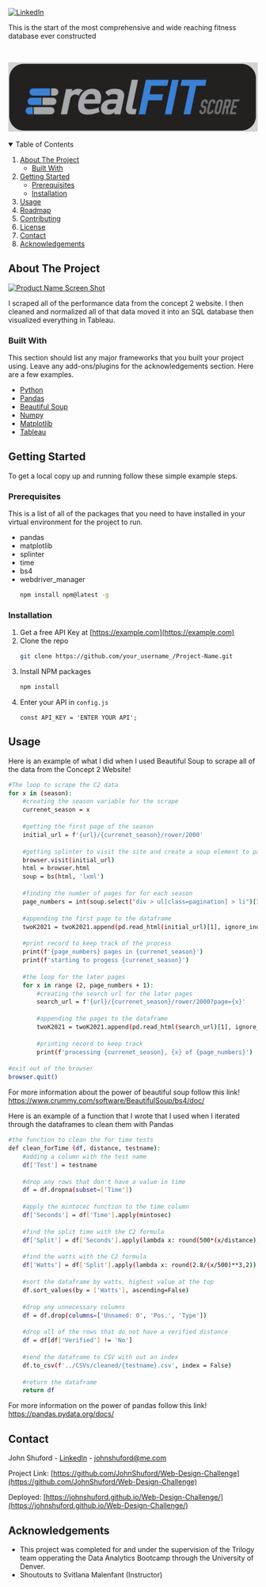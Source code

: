 [![LinkedIn][linkedin-shield]](https://www.linkedin.com/in/john-shuford-data-analyst/)

This is the start of the most comprehensive and wide reaching fitness database ever constructed

<!-- PROJECT LOGO -->
<br />

  ![logo](./Images/realFIT_logo.png)



<!-- TABLE OF CONTENTS -->
<details open="open">
  <summary>Table of Contents</summary>
  <ol>
    <li>
      <a href="#about-the-project">About The Project</a>
      <ul>
        <li><a href="#built-with">Built With</a></li>
      </ul>
    </li>
    <li>
      <a href="#getting-started">Getting Started</a>
      <ul>
        <li><a href="#prerequisites">Prerequisites</a></li>
        <li><a href="#installation">Installation</a></li>
      </ul>
    </li>
    <li><a href="#usage">Usage</a></li>
    <li><a href="#roadmap">Roadmap</a></li>
    <li><a href="#contributing">Contributing</a></li>
    <li><a href="#license">License</a></li>
    <li><a href="#contact">Contact</a></li>
    <li><a href="#acknowledgements">Acknowledgements</a></li>
  </ol>
</details>



<!-- ABOUT THE PROJECT -->
## About The Project

[![Product Name Screen Shot][product-screenshot]](https://example.com)

I scraped all of the performance data from the concept 2 website. I then cleaned and normalized all of that data moved it into an SQL database then visualized everything in Tableau.

### Built With

This section should list any major frameworks that you built your project using. Leave any add-ons/plugins for the acknowledgements section. Here are a few examples.
* [Python](https://docs.python.org/3/)
* [Pandas](https://pandas.pydata.org/docs/)
* [Beautiful Soup](https://www.crummy.com/software/BeautifulSoup/bs4/doc/)
* [Numpy](https://numpy.org/doc/)
* [Matplotlib](https://matplotlib.org/stable/contents.html)
* [Tableau](https://www.tableau.com/)



<!-- GETTING STARTED -->
## Getting Started

To get a local copy up and running follow these simple example steps.

### Prerequisites

This is a list of all of the packages that you need to have installed in your virtual environment for the project to run.
* pandas
* matplotlib
* splinter
* time
* bs4
* webdriver_manager
  ```sh
  npm install npm@latest -g
  ```

### Installation

1. Get a free API Key at [https://example.com](https://example.com)
2. Clone the repo
   ```sh
   git clone https://github.com/your_username_/Project-Name.git
   ```
3. Install NPM packages
   ```sh
   npm install
   ```
4. Enter your API in `config.js`
   ```JS
   const API_KEY = 'ENTER YOUR API';
   ```



<!-- USAGE EXAMPLES -->
## Usage

Here is an example of what I did when I used Beautiful Soup to scrape all of the data from the Concept 2 Website!

```sh
#The loop to scrape the C2 data
for x in (season):
    #creating the season variable for the scrape
    currenet_season = x
    
    #getting the first page of the season
    initial_url = f'{url}/{currenet_season}/rower/2000'
    
    #getting splinter to visit the site and create a soup element to parse
    browser.visit(initial_url)
    html = browser.html
    soup = bs(html, 'lxml')
    
    #finding the number of pages for for each season
    page_numbers = int(soup.select("div > ul[class=pagination] > li")[11].text)
    
    #appending the first page to the dataframe
    twoK2021 = twoK2021.append(pd.read_html(initial_url)[1], ignore_index = True)
    
    #print record to keep track of the process
    print(f'{page_numbers} pages in {currenet_season}')
    print(f'starting to progess {currenet_season}')
    
    #the loop for the later pages
    for x in range (2, page_numbers + 1):
        #creating the search url for the later pages
        search_url = f'{url}/{currenet_season}/rower/2000?page={x}'
        
        #appending the pages to the dataframe
        twoK2021 = twoK2021.append(pd.read_html(search_url)[1], ignore_index = True)
        
        #printing record to keep track
        print(f'processing {currenet_season}, {x} of {page_numbers}')

#exit out of the browser
browser.quit()
```
For more information about the power of beautiful soup follow this link! https://www.crummy.com/software/BeautifulSoup/bs4/doc/

Here is an example of a function that I wrote that I used when I iterated through the dataframes to clean them with Pandas

```sh
#the function to clean the for time tests
def clean_forTime (df, distance, testname):
    #adding a column with the test name
    df['Test'] = testname
    
    #drop any rows that don't have a value in time
    df = df.dropna(subset=['Time'])
    
    #apply the mintocec function to the time column
    df['Seconds'] = df['Time'].apply(mintosec)
    
    #find the split time with the C2 formula
    df['Split'] = df['Seconds'].apply(lambda x: round(500*(x/distance), 2))
    
    #find the watts with the C2 formula
    df['Watts'] = df['Split'].apply(lambda x: round(2.8/(x/500)**3,2))
    
    #sort the dataframe by watts, highest value at the top
    df.sort_values(by = ['Watts'], ascending=False)
    
    #drop any unnecessary columns
    df = df.drop(columns=['Unnamed: 0', 'Pos.', 'Type'])
    
    #drop all of the rows that do not have a verified distance
    df = df[df['Verified'] != 'No']
    
    #send the dataframe to CSV with out an index
    df.to_csv(f'../CSVs/cleaned/{testname}.csv', index = False)
    
    #return the dataframe
    return df
 ```
 For more information on the power of pandas follow this link! https://pandas.pydata.org/docs/

<!-- CONTACT -->
## Contact

John Shuford - [LinkedIn](https://www.linkedin.com/in/john-shuford-data-analyst/) - johnshuford@me.com

Project Link: [https://github.com/JohnShuford/Web-Design-Challenge](https://github.com/JohnShuford/Web-Design-Challenge)

Deployed: [https://johnshuford.github.io/Web-Design-Challenge/](https://johnshuford.github.io/Web-Design-Challenge/)

<!-- ACKNOWLEDGEMENTS -->
## Acknowledgements

* This project was completed for and under the supervision of the Trilogy team opperating the Data Analytics Bootcamp through the University of Denver.
* Shoutouts to Svitlana Malenfant (Instructor)




<!-- MARKDOWN LINKS & IMAGES -->
<!-- https://www.markdownguide.org/basic-syntax/#reference-style-links -->
[contributors-shield]: https://img.shields.io/github/contributors/othneildrew/Best-README-Template.svg?style=for-the-badge
[contributors-url]: https://github.com/othneildrew/Best-README-Template/graphs/contributors
[forks-shield]: https://img.shields.io/github/forks/othneildrew/Best-README-Template.svg?style=for-the-badge
[forks-url]: https://github.com/othneildrew/Best-README-Template/network/members
[stars-shield]: https://img.shields.io/github/stars/othneildrew/Best-README-Template.svg?style=for-the-badge
[stars-url]: https://github.com/othneildrew/Best-README-Template/stargazers
[issues-shield]: https://img.shields.io/github/issues/othneildrew/Best-README-Template.svg?style=for-the-badge
[issues-url]: https://github.com/othneildrew/Best-README-Template/issues
[license-shield]: https://img.shields.io/github/license/othneildrew/Best-README-Template.svg?style=for-the-badge
[license-url]: https://github.com/othneildrew/Best-README-Template/blob/master/LICENSE.txt
[linkedin-shield]: https://img.shields.io/badge/-LinkedIn-black.svg?style=for-the-badge&logo=linkedin&colorB=555
[linkedin-url]: https://linkedin.com/in/othneildrew
[product-screenshot]: images/screenshot.png
